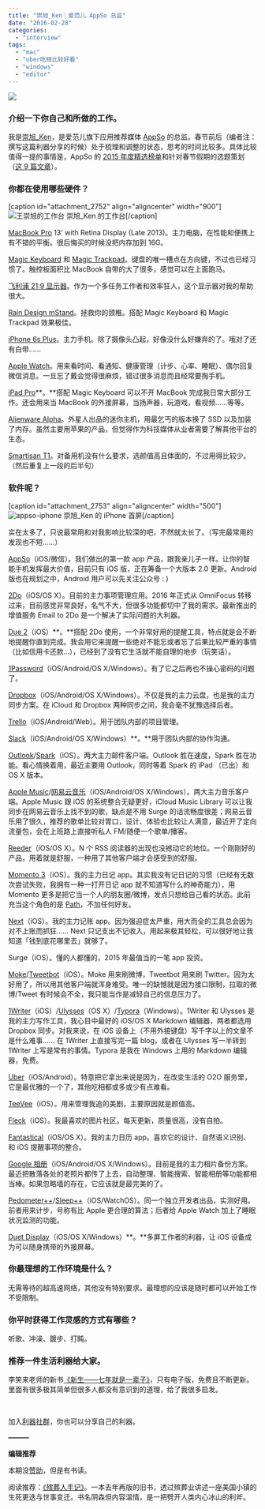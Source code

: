 ```yaml
---
title: "崇旭_Ken｜爱范儿 AppSo 总监"
date: "2016-02-28"
categories: 
  - "interview"
tags: 
  - "mac"
  - "uber吃相比较好看"
  - "windows"
  - "editor"
---
```


![](/images/163693195080372095-1820x1024.jpg)

### 介绍一下你自己和所做的工作。

我是[崇旭\_Ken](https://weibo.com/kenwind)，是爱范儿旗下应用推荐媒体 [AppSo](https://www.ifanr.com/app) 的总监。春节前后（编者注：撰写这篇利器分享的时候）处于梳理和调整的状态，思考的时间比较多。具体比较值得一提的事情是，AppSo 的 [2015 年度精选榜单](https://app.so/rank/2015/)和针对春节假期的选题策划（[这 9 篇文章](https://mp.weixin.qq.com/mp/homepage?__biz=MjM5MjAyNDUyMA==&hid=7&sn=f41d5a417fd57cae5a10c6621b59cb4f#wechat_redirect)）。

### 你都在使用哪些硬件？

\[caption id="attachment\_2752" align="aligncenter" width="900"\]![王崇旭的工作台](/images/appso_desk.jpg) 崇旭\_Ken 的工作台\[/caption\]

[MacBook Pro](https://www.apple.com/cn/macbook-pro/) 13' with Retina Display (Late 2013)。主力电脑，在性能和便携上有不错的平衡。很后悔买的时候没把内存加到 16G。

[Magic Keyboard](https://www.apple.com/cn/shop/product/MLA22CH/A/magic-keyboard?fnode=9d) 和 [Magic Trackpad](https://www.apple.com/cn/shop/product/MJ2R2CH/A/magic-trackpad-2?fnode=9d)。键盘的唯一槽点在方向键，不过也已经习惯了。触控板面积比 MacBook 自带的大了很多，感觉可以在上面跑马。

[飞利浦 21:9 显示器](https://www.philips.com.cn/c-m-pc/monitors#filters=HOME_LCD_MONITORS_SU%2COFFICE_LCD_MONITORS_SU&sliders=&support=&price=&priceBoxes=&page=&layout=12.subcategory.p-grid-icon)。作为一个多任务工作者和效率狂人，这个显示器对我的帮助很大。

[Rain Design mStand](https://www.apple.com/cn/shop/product/HGXE2LL/A/rain-design-ilevel2-%E6%94%AF%E6%9E%B6?fnode=7b)。拯救你的颈椎。搭配 Magic Keyboard 和 Magic Trackpad 效果极佳。

[iPhone 6s Plus](https://www.apple.com/cn/iphone-6s/)。主力手机。除了摄像头凸起，好像没什么好嫌弃的了。哦对了还有白带……

[Apple Watch](https://www.apple.com/cn/watch/)。用来看时间、看通知、健康管理（计步、心率、睡眠）、偶尔回复微信消息。一旦忘了戴会觉得很麻烦，错过很多消息而且经常要掏手机。

[iPad Pro](https://www.apple.com/cn/ipad-pro/)**。**搭配 Magic Keyboard 可以不开 MacBook 完成我日常大部分工作。还会用来当 MacBook 的外接屏幕，当扬声器，玩游戏，看视频……等等。

[Alienware Alpha](https://china.dell.com/cn/p/alienware-alpha/pd)。外星人出品的迷你主机，用最乞丐的版本换了 SSD 以及加装了内存。虽然主要用苹果的产品，但觉得作为科技媒体从业者需要了解其他平台的生态。

[Smartisan T1](https://item.jd.com/1264715.html)。对备用机没有什么要求，选颜值高且体面的，不过用得比较少。（然后重复上一段的后半句）

### 软件呢？

\[caption id="attachment\_2753" align="aligncenter" width="500"\]![appso-iphone](/images/appso-iphone.jpg) 崇旭\_Ken 的 iPhone 首屏\[/caption\]

实在太多了，只说最常用和对我影响比较深的吧，不然就太长了。（写完最常用的发现也不短……）

[AppSo](https://itunes.apple.com/cn/app/appso-wan-zhuan-iphone-cheng/id966457637?l=en&mt=8)（iOS/微信）。我们做出的第一款 app 产品，跟我亲儿子一样。让你的智能手机发挥最大价值，目前只有 iOS 版，正在筹备一个大版本 2.0 更新。Android 版也在规划之中，Android 用户可以先关注公众号 : )

[2Do](https://www.2doapp.com/)（iOS/OS X）。目前的主力事项管理应用。2016 年正式从 OmniFocus 转移过来，目前感觉非常良好，名气不大，但很多功能都切中了我的需求。最新推出的增值服务 Email to 2Do 是一个解决了实际问题的大利器。

[Due 2](https://www.dueapp.com/)（iOS）**。**搭配 2Do 使用，一个非常好用的提醒工具，特点就是会不断地提醒你直到完成。我会用它来提醒一些绝对不能忘或者忘了后果比较严重的事情（比如信用卡还款...），已经到了没有它生活就不能自理的地步（玩笑话）。

[1Password](https://agilebits.com/onepassword)（iOS/Android/OS X/Windows）。有了它之后再也不操心密码的问题了。

[Dropbox](https://www.dropbox.com/)（iOS/Android/OS X/Windows）。不仅是我的主力云盘，也是我的主力同步方案。在 iCloud 和 Dropbox 两种同步之间，我会毫不犹豫选择后者。

[Trello](https://trello.com/)（iOS/Android/Web）。用于团队内部的项目管理。

[Slack](https://slack.com/)（iOS/Android/OS X/Windows）**。**用于团队内部的协作沟通。

[Outlook](https://www.outlook.com)/[Spark](https://itunes.apple.com/cn/app/spark-jian-yu-xing-dong-yu-xin/id997102246?mt=8)（iOS）。两大主力邮件客户端。Outlook 胜在速度，Spark 胜在功能。看心情换着用，最近主要用 Outlook，同时等着 Spark 的 iPad （已出）和 OS X 版本。

[Apple Music](https://www.apple.com/cn/music/)/[网易云音乐](https://music.163.com/)（iOS/Android/OS X/Windows）。两大主力音乐客户端。Apple Music 跟 iOS 的系统整合无疑更好，iCloud Music Library 可以让我同步在网易云音乐上找不到的歌，缺点是不用 Surge 的话流畅度很差；网易云音乐用了很久，推荐的歌单比较对胃口，设计、体验也比较让人满意，最近开了定向流量包，会在上班路上直接听私人 FM/随便一个歌单/播客。

[Reeder](https://reederapp.com/)（iOS/OS X）。N 个 RSS 阅读器的出现也没撼动它的地位。一个刚刚好的产品，用着就是舒服，一种用了其他客户端才会感受到的舒服。

[Momento 3](https://momentoapp.com/)（iOS）。我的主力日记 app。其实我没有记日记的习惯（已经有无数次尝试失败，我拥有一种一打开日记 app 就不知道写什么的神奇能力），用 Momento 更多是把它当一个人的朋友圈/微博，发点只想给自己看的状态。此前充当这个角色的是 [Path](https://path.com/)，不加任何好友。

[Next](https://itunes.apple.com/cn/app/next-for-iphone-track-your/id596366290?mt=8)（iOS）。我的主力记账 app。因为强迫症太严重，用大而全的工具总会因为对不上账而抓狂…… Next 只记支出不记收入，用起来极其轻松，可以很好地让我知道「钱到底花哪里去」就够了。

Surge（iOS）。懂的人都懂的，2015 年最值当的一笔 app 投资。

[Moke](https://itunes.apple.com/us/app/moke-chun-cui-ti-yan-for-xin/id880813963?mt=8)/[Tweetbot](https://tapbots.com/tweetbot/)（iOS）。Moke 用来刷微博，Tweetbot 用来刷 Twitter。因为太好用了，所以用其他客户端就浑身难受。唯一的缺憾就是因为接口限制，拉取的微博/Tweet 有时候会不全，我只能当作是减轻自己的信息压力了。

[1Writer](https://1writerapp.com/)（iOS）/[Ulysses](https://www.ulyssesapp.com/)（OS X）/[Typora](https://www.typora.io/)（Windows）。1Writer 和 Ulysses 是我的主力写作工具，我心目中最好的 iOS/OS X Markdown 编辑器，两者都选用 Dropbox 同步。对我来说，在 iOS 设备上（不用外接键盘）写千字以上的文章不是什么难事…… 在 1Writer 上直接写完一篇 blog，或者在 Ulysses 写一半转到 1Writer 上写是常有的事情。Typora 是我在 Windows 上用的 Markdown 编辑器，免费。

[Uber](https://www.uber.com/)（iOS/Android）。特意把它拿出来说是因为，在改变生活的 O2O 服务里，它是最优雅的一个了，其他吃相都或多或少有点难看。

[TeeVee](https://www.teeveeapp.com/)（iOS）。用来管理我追的美剧，主要原因就是颜值高。

[Fleck](https://getfleck.com/)（iOS）。我最喜欢的图片社区。每天更新，质量很高，没有自拍。

[Fantastical](https://flexibits.com/fantastical)（iOS/OS X）。我的主力日历 app。喜欢它的设计、自然语义识别、和 iOS 提醒事项的整合。

[Google 相册](https://photos.google.com/?hl=zh-CN)（iOS/Android/OS X/Windows）。目前是我的主力相片备份方案。最近把散落各处的老照片都传了上去，自动整理、智能搜索、智能相册等功能都相当棒。如果忽略墙的存在，它应该就是最完美的了。

[Pedometer++](https://pedometerplusplus.com/)/[Sleep++](https://itunes.apple.com/cn/app/sleep++/id1038440371?mt=8)（iOS/WatchOS）。同一个独立开发者出品，实测好用。前者用来计步，号称有比 Apple 更合理的算法；后者给 Apple Watch 加上了睡眠状况监测的功能。

[Duet Display](https://www.duetdisplay.com/)（iOS/OS X/Windows）**。**多屏工作者的利器，让 iOS 设备成为可以随身携带的外接屏幕。

### 你最理想的工作环境是什么？

无需等待的超高速网络，其他没有特别要求。最理想的应该是随时都可以开始工作不受限制。

### 你平时获得工作灵感的方式有哪些？

听歌、冲澡、踱步、打盹。

### 推荐一件生活利器给大家。

李笑来老师的新书[《新生——七年就是一辈子》](https://www.gitbook.com/book/xiaolai/reborn/details)，只有电子版，免费且不断更新。里面有很多极其简单但很多人都没有意识到的道理，给了我很多启发。

 

加入[利器社群](https://liqi.io/community/)，你也可以分享自己的利器。

**———**

**编辑推荐**

本期没[赞助](https://liqi.io/sponsorship/)，但是有书读。

阅读推荐：[《殡葬人手记》](https://book.douban.com/subject/26427233/)。一本去年再版的旧书，透过殡葬业讲述一座美国小镇的生死更迭与世事变迁。书名阴森但内容温情，是一把劈开人类内心冰山的利斧。
